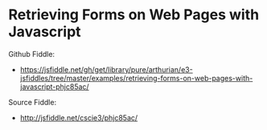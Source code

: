 # Retrieving Forms on Web Pages with Javascript

Github Fiddle:
- https://jsfiddle.net/gh/get/library/pure/arthurian/e3-jsfiddles/tree/master/examples/retrieving-forms-on-web-pages-with-javascript-phjc85ac/

Source Fiddle:
- http://jsfiddle.net/cscie3/phjc85ac/

